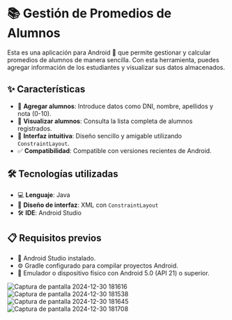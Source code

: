 # 📚 Gestión de Promedios de Alumnos

Esta es una aplicación para Android 📱 que permite gestionar y calcular promedios de alumnos de manera sencilla. Con esta herramienta, puedes agregar información de los estudiantes y visualizar sus datos almacenados.

## ✨ Características

- 📝 **Agregar alumnos**: Introduce datos como DNI, nombre, apellidos y nota (0-10).
- 👀 **Visualizar alumnos**: Consulta la lista completa de alumnos registrados.
- 🎨 **Interfaz intuitiva**: Diseño sencillo y amigable utilizando `ConstraintLayout`.
- ✅ **Compatibilidad**: Compatible con versiones recientes de Android.

## 🛠️ Tecnologías utilizadas

- 💻 **Lenguaje**: Java
- 🎨 **Diseño de interfaz**: XML con `ConstraintLayout`
- 🛠️ **IDE**: Android Studio

## 📋 Requisitos previos

- 🔧 Android Studio instalado.
- ⚙️ Gradle configurado para compilar proyectos Android.
- 📱 Emulador o dispositivo físico con Android 5.0 (API 21) o superior.


![Captura de pantalla 2024-12-30 181616](https://github.com/user-attachments/assets/7f7e6d0b-2f60-4256-a0cb-304e7c9c92b8)
![Captura de pantalla 2024-12-30 181538](https://github.com/user-attachments/assets/adcb875f-7ae7-4883-b264-58857cb949d5)
![Captura de pantalla 2024-12-30 181645](https://github.com/user-attachments/assets/42eacb44-b830-4d4d-919b-23ca1aceadf0)
![Captura de pantalla 2024-12-30 181708](https://github.com/user-attachments/assets/09f13186-3210-4850-b275-b874f1d1aa08)
